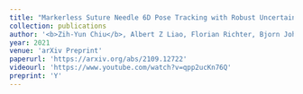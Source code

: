 ```yaml
---
title: "Markerless Suture Needle 6D Pose Tracking with Robust Uncertainty Estimation for Autonomous Minimally Invasive Robotic Surgery"
collection: publications
author: '<b>Zih-Yun Chiu</b>, Albert Z Liao, Florian Richter, Bjorn Johnson, Michael C. Yip'
year: 2021
venue: 'arXiv Preprint'
paperurl: 'https://arxiv.org/abs/2109.12722'
videourl: 'https://www.youtube.com/watch?v=qpp2ucKn76Q'
preprint: 'Y'
---
```

